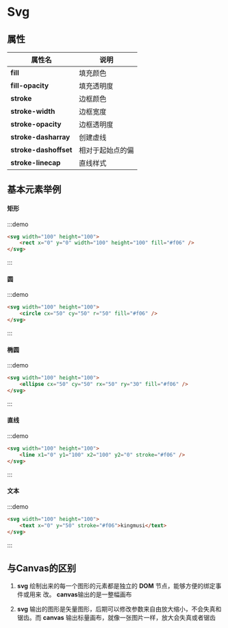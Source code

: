# Svg

## 属性

| 属性名                | 说明             |
| --------------------- | ---------------- |
| **fill**              | 填充颜色         |
| **fill-opacity**      | 填充透明度       |
| **stroke**            | 边框颜色         |
| **stroke-width**      | 边框宽度         |
| **stroke-opacity**    | 边框透明度       |
| **stroke-dasharray**  | 创建虚线         |
| **stroke-dashoffset** | 相对于起始点的偏 |
| **stroke-linecap**    | 直线样式         |

## 基本元素举例

#### 矩形

:::demo

```html
<svg width="100" height="100">
	<rect x="0" y="0" width="100" height="100" fill="#f06" />
</svg>
```

:::

#### 圆

:::demo

```html
<svg width="100" height="100">
	<circle cx="50" cy="50" r="50" fill="#f06" />
</svg>
```

:::

#### 椭圆

:::demo

```html
<svg width="100" height="100">
	<ellipse cx="50" cy="50" rx="50" ry="30" fill="#f06" />
</svg>
```

:::

#### 直线

:::demo

```html
<svg width="100" height="100">
	<line x1="0" y1="100" x2="100" y2="0" stroke="#f06" />
</svg>
```

:::

#### 文本

:::demo

```html
<svg width="100" height="100">
    <text x="0" y="50" stroke="#f06">kingmusi</text>
</svg>
```

:::

## 与Canvas的区别

1. **svg** 绘制出来的每⼀个图形的元素都是独⽴的 **DOM** 节点，能够⽅便的绑定事件或⽤来 改。 **canvas**输出的是⼀整幅画布

2. **svg** 输出的图形是⽮量图形，后期可以修改参数来⾃由放⼤缩⼩，不会失真和锯⻮。⽽ **canvas** 输出标量画布，就像⼀张图⽚⼀样，放⼤会失真或者锯⻮
